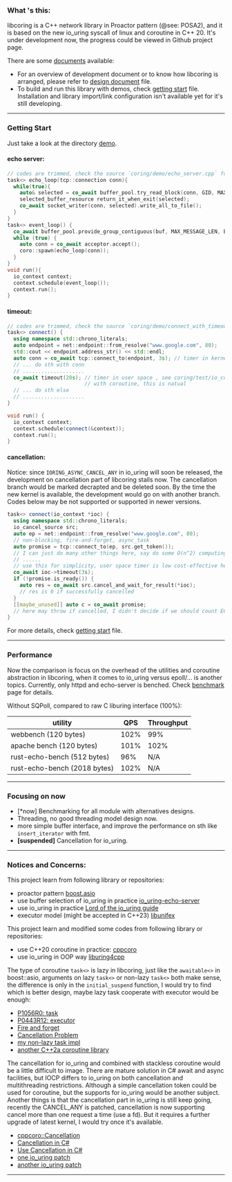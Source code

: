 ### What 's this:

libcoring is a C++ network library in Proactor pattern (@see: POSA2), and it is based on the new io_uring syscall of
linux and coroutine in C++ 20. It's under development now, the progress could be viewed in Github project page.

There are some [documents](docs/) available:

- For an overview of development document or to know how libcoring is arranged, please refer
  to [design document](docs/design.md)
  file.
- To build and run this library with demos, check [getting start](docs/getting-start.md) file. Installation and library
  import/link configuration isn't available yet for it's still developing.

---

### Getting Start

Just take a look at the directory [demo](coring/demo/).

#### echo server:

```cpp
// codes are trimmed, check the source `coring/demo/echo_server.cpp` for details
task<> echo_loop(tcp::connection conn){
  while(true){
    auto& selected = co_await buffer_pool.try_read_block(conn, GID, MAX_MESSAGE_LEN);
    selected_buffer_resource return_it_when_exit(selected);
    co_await socket_writer(conn, selected).write_all_to_file();
  }
}
task<> event_loop() {
  co_await buffer_pool.provide_group_contiguous(buf, MAX_MESSAGE_LEN, BUFFERS_COUNT, GID);
  while (true) {
    auto conn = co_await acceptor.accept();
    coro::spawn(echo_loop(conn));
  }
}
void run(){
  io_context context;
  context.schedule(event_loop());
  context.run();
}
```

#### timeout:

```cpp
// codes are trimmed, check the source `coring/demo/connect_with_timeout.cpp` for details
task<> connect() {
  using namespace std::chrono_literals;
  auto endpoint = net::endpoint::from_resolve("www.google.com", 80);
  std::cout << endpoint.address_str() << std::endl;
  auto conn = co_await tcp::connect_to(endpoint, 3s); // timer in kernel, it would throw an exception if timeout
  // ... do sth with conn
  // ....................
  co_await timeout(20s); // timer in user space , see coring/test/io_context_test.cpp
                         // with coroutine, this is natual
  // ... do sth else
  // ....................
}

void run() {
  io_context context;
  context.schedule(connect(&context));
  context.run();
}
```

#### cancellation:

Notice: since `IORING_ASYNC_CANCEL_ANY` in io_uring will soon be released, the development on cancellation part of
libcoring stalls now. The cancellation branch would be marked decrapted and be deleted soon. By the time the new kernel
is available, the development would go on with another branch. Codes below may be not supported or supported in newer
versions.

```cpp
task<> connect(io_context *ioc) {
  using namespace std::chrono_literals;
  io_cancel_source src;
  auto ep = net::endpoint::from_resolve("www.google.com", 80);
  // non-blocking, fire-and-forget, async_task
  auto promise = tcp::connect_to(ep, src.get_token()); 
  // I can just do many other things here, say do some O(n^2) computing...
  // ......
  // use this for simplicity, user space timer is low cost-effective here...
  co_await ioc->timeout(3s);
  if (!promise.is_ready()) {
    auto res = co_await src.cancel_and_wait_for_result(*ioc);
    // res is 0 if successfully cancelled
  }
  [[maybe_unused]] auto c = co_await promise; 
  // here may throw if cancelled, I didn't decide if we should count ECLEAN as an exception
}
```

For more details, check  [getting start](docs/getting-start.md) file.

---

### Performance

Now the comparison is focus on the overhead of the utilities and coroutine abstraction in libcoring, when it comes to
io_uring versus epoll/... is another topics. Currently, only httpd and echo-server is benched.
Check [benchmark](docs/bench.md) page for details.

Without SQPoll, compared to raw C liburing interface  (100%):

| utility                      | QPS  | Throughput |
|------------------------------|------|------------|
| webbench        (120 bytes)  | 102% | 99%        |
| apache bench    (120 bytes)  | 101% | 102%       |
| rust-echo-bench (512 bytes)  | 96%  | N/A        |
| rust-echo-bench (2018 bytes) | 102% | N/A        |

---

### Focusing on now

- [*now] Benchmarking for all module with alternatives designs.
- Threading, no good threading model design now.
- more simple buffer interface, and improve the performance on sth like `insert_iterator` with fmt.
- **[suspended]** Cancellation for io_uring.
---

### Notices and Concerns:

This project learn from following library or repositories:

- proactor pattern [boost.asio](https://www.boost.org/doc/libs/1_78_0/doc/html/boost_asio.html)
- use buffer selection of io_uring in practice [io_uring-echo-server](https://github.com/frevib/io_uring-echo-server)
- use io_uring in practice [Lord of the io_uring guide](https://github.com/shuveb/loti-examples)
- executor model (might be accepted in C++23) [libunifex](https://github.com/facebookexperimental/libunifex)

This project learn and modified some codes from following library or repositories:

- use C++20 coroutine in practice: [cppcoro](https://github.com/lewissbaker/cppcoro)
- use io_uring in OOP way [liburing4cpp](https://github.com/CarterLi/liburing4cpp)

The type of coroutine `task<>` is lazy in libcoring, just like the `awaitable<>` in boost::asio, arguments on
lazy `task<>` or non-lazy `task<>` both make sense, the difference is only in the `initial_suspend` function, I would
try to find which is better design, maybe lazy task cooperate with executor would be enough:

- [P1056R0: task](http://www.open-std.org/jtc1/sc22/wg21/docs/papers/2018/p1056r0.html)
- [P0443R12: executor](http://www.open-std.org/jtc1/sc22/wg21/docs/papers/2020/p0443r12.html)
- [Fire and forget](https://togithub.com/lewissbaker/cppcoro/issues/145)
- [Cancellation Problem]( https://togithub.com/CarterLi/liburing4cpp/issues/27)
- [my non-lazy task impl]( https://togithub.com/rzbdz/libcoring/commit/bd5ef1e5b2532a800673f9bc115aa131f7aec5c1)
- [another C++2a coroutine library](https://togithub.com/Quuxplusone/coro)

The cancellation for io_uring and combined with stackless coroutine would be a little difficult to image. There are
mature solution in C# await and async facilities, but IOCP differs to io_uring on both cancellation and multithreading
restrictions. Although a simple cancellation token could be used for coroutine, but the supports for io_uring would be
another subject. Another things is that the cancellation part in io_uring is still keep going, recently the CANCEL_ANY
is patched, cancellation is now supporting cancel more than one request a time (use a fd). But it requires a further
upgrade of latest kernel, I would try once it's available.

- [cppcoro::Cancellation](https://github.com/lewissbaker/cppcoro#Cancellation)
- [Cancellation in C#](https://docs.microsoft.com/en-us/dotnet/api/system.threading.cancellationtoken?view=net-6.0)
- [Use Cancellation in C#](https://stackoverflow.com/questions/15067865/how-to-use-the-cancellationtoken-property)
- [one io_uring patch](https://lore.kernel.org/all/20220418164402.75259-4-axboe@kernel.dk/)
- [another io_uring patch](https://lore.kernel.org/all/20220418164402.75259-6-axboe@kernel.dk/)

---